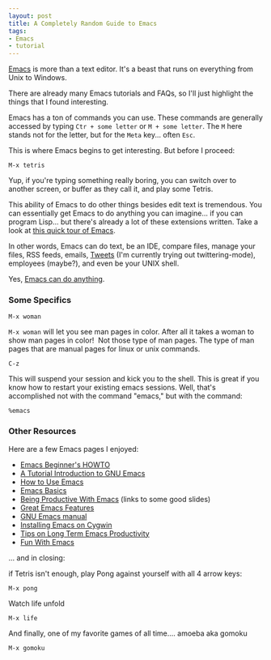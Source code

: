 ```yaml
---
layout: post
title: A Completely Random Guide to Emacs
tags:
- Emacs
- tutorial
---
```

[Emacs](http://www.gnu.org/software/emacs/) is more than a text editor. It's a beast that runs on everything from Unix
to Windows.

There are already many Emacs tutorials and FAQs, so I'll just highlight the things that I found interesting.

Emacs has a ton of commands you can use. These commands are generally accessed by typing `Ctr + some letter` or
`M + some letter`. The `M` here stands not for the letter, but for the `Meta` key... often `Esc`.

This is where Emacs begins to get interesting. But before I proceed:

    M-x tetris

Yup, if you're typing something really boring, you can switch over to another screen, or buffer as they call it, and
play some Tetris.

This ability of Emacs to do other things besides edit text is tremendous. You can essentially get Emacs to do anything
you can imagine... if you can program Lisp... but there's already a lot of these extensions written. Take a look at
[this quick tour of Emacs](http://www.gnu.org/software/emacs/tour/).

In other words, Emacs can do text, be an IDE, compare files, manage your files, RSS feeds, emails,
[Tweets](http://www.emacswiki.org/emacs/Twitter) (I'm currently trying out twittering-mode), employees
(maybe?), and even be your UNIX shell.

Yes, [Emacs can do anything](http://xkcd.com/378/).

<h3>Some Specifics</h3>

    M-x woman

`M-x woman` will let you see man pages in color. After all it takes a woman to show man pages in color!  Not those type
of man pages. The type of man pages that are manual pages for linux or unix commands.

    C-z

This will suspend your session and kick you to the shell. This is great if you know how to restart your existing emacs
sessions. Well, that's accomplished not with the command "emacs," but with the command:

    %emacs

### Other Resources

Here are a few Emacs pages I enjoyed:

* [Emacs Beginner's HOWTO](http://jeremy.zawodny.com/emacs/emacs.html)
* [A Tutorial Introduction to GNU Emacs](http://www2.lib.uchicago.edu/keith/tcl-course/emacs-tutorial.html)
* [How to Use Emacs](http://zoo.cs.yale.edu/classes/cs210/help/emacs.html)
* [Emacs Basics](http://blog.interlinked.org/tutorials/emacs.html)
* [Being Productive With Emacs](http://web.psung.name/emacs/) (links to some good slides)
* [Great Emacs Features](http://c2.com/cgi/wiki?GreatEmacsFeatures)
* [GNU Emacs manual](http://www.gnu.org/software/emacs/manual/)
* [Installing Emacs on Cygwin](http://www.wisdomandwonder.com/article/910/gnu-emacs-on-cygwin)
* [Tips on Long Term Emacs Productivity](http://xahlee.org/emacs/effective_emacs.html)
* [Fun With Emacs](http://xahlee.org/emacs/emacs_fun.html)

... and in closing:

if Tetris isn't enough, play Pong against yourself with all 4 arrow keys:

    M-x pong

Watch life unfold

    M-x life

And finally, one of my favorite games of all time.... amoeba aka gomoku

    M-x gomoku
